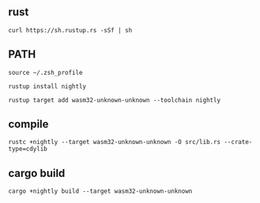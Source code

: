 ## rust

```
curl https://sh.rustup.rs -sSf | sh
```

## PATH

```
source ~/.zsh_profile
```

```
rustup install nightly
```

```
rustup target add wasm32-unknown-unknown --toolchain nightly
```

## compile

```
rustc +nightly --target wasm32-unknown-unknown -O src/lib.rs --crate-type=cdylib
```

## cargo build

```
cargo +nightly build --target wasm32-unknown-unknown
```
